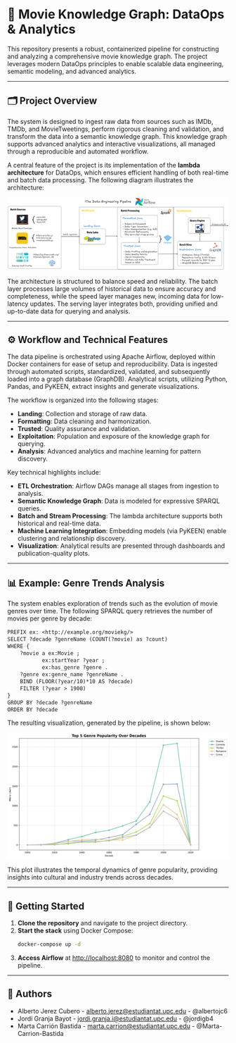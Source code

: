 # 🎥 Movie Knowledge Graph: DataOps & Analytics

This repository presents a robust, containerized pipeline for constructing and analyzing a comprehensive movie knowledge graph. The project leverages modern DataOps principles to enable scalable data engineering, semantic modeling, and advanced analytics.

---

## 🗂️ Project Overview

The system is designed to ingest raw data from sources such as IMDb, TMDb, and MovieTweetings, perform rigorous cleaning and validation, and transform the data into a semantic knowledge graph. This knowledge graph supports advanced analytics and interactive visualizations, all managed through a reproducible and automated workflow.

A central feature of the project is its implementation of the **lambda architecture** for DataOps, which ensures efficient handling of both real-time and batch data processing. The following diagram illustrates the architecture:

<p align="center">
  <img src="imgs/lambda_architecture.png" alt="Lambda Architecture for DataOps" width="1100"/>
</p>

The architecture is structured to balance speed and reliability. The batch layer processes large volumes of historical data to ensure accuracy and completeness, while the speed layer manages new, incoming data for low-latency updates. The serving layer integrates both, providing unified and up-to-date data for querying and analysis.

---

## ⚙️ Workflow and Technical Features

The data pipeline is orchestrated using Apache Airflow, deployed within Docker containers for ease of setup and reproducibility. Data is ingested through automated scripts, standardized, validated, and subsequently loaded into a graph database (GraphDB). Analytical scripts, utilizing Python, Pandas, and PyKEEN, extract insights and generate visualizations.

The workflow is organized into the following stages:

- **Landing**: Collection and storage of raw data.
- **Formatting**: Data cleaning and harmonization.
- **Trusted**: Quality assurance and validation.
- **Exploitation**: Population and exposure of the knowledge graph for querying.
- **Analysis**: Advanced analytics and machine learning for pattern discovery.

Key technical highlights include:

- **ETL Orchestration**: Airflow DAGs manage all stages from ingestion to analysis.
- **Semantic Knowledge Graph**: Data is modeled for expressive SPARQL queries.
- **Batch and Stream Processing**: The lambda architecture supports both historical and real-time data.
- **Machine Learning Integration**: Embedding models (via PyKEEN) enable clustering and relationship discovery.
- **Visualization**: Analytical results are presented through dashboards and publication-quality plots.

---

## 📊 Example: Genre Trends Analysis

The system enables exploration of trends such as the evolution of movie genres over time. The following SPARQL query retrieves the number of movies per genre by decade:

```sparql
PREFIX ex: <http://example.org/moviekg/>
SELECT ?decade ?genreName (COUNT(?movie) as ?count)
WHERE {
    ?movie a ex:Movie ;
           ex:startYear ?year ;
           ex:has_genre ?genre .
    ?genre ex:genre_name ?genreName .
    BIND (FLOOR(?year/10)*10 AS ?decade)
    FILTER (?year > 1900)
}
GROUP BY ?decade ?genreName
ORDER BY ?decade
```

The resulting visualization, generated by the pipeline, is shown below:

<p align="center">
  <img src="imgs/genre_trends_line.png" alt="Genre Trends Over Decades" width="800"/>
</p>

This plot illustrates the temporal dynamics of genre popularity, providing insights into cultural and industry trends across decades.

---

## 🚀 Getting Started

1. **Clone the repository** and navigate to the project directory.
2. **Start the stack** using Docker Compose:
   ```bash
   docker-compose up -d
   ```
3. **Access Airflow** at [http://localhost:8080](http://localhost:8080) to monitor and control the pipeline.

---

## 👤 Authors

- Alberto Jerez Cubero - alberto.jerez@estudiantat.upc.edu - @albertojc6
- Jordi Granja Bayot - jordi.granja.i@estudiantat.upc.edu - @jordigb4
- Marta Carrión Bastida - marta.carrion@estudiantat.upc.edu - @Marta-Carrion-Bastida